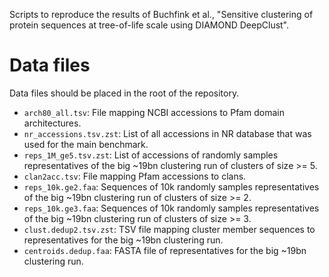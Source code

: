 Scripts to reproduce the results of Buchfink et al., "Sensitive clustering of protein sequences at tree-of-life scale using DIAMOND DeepClust".

# Data files

Data files should be placed in the root of the repository.

- `arch80_all.tsv`: File mapping NCBI accessions to Pfam domain architectures.
- `nr_accessions.tsv.zst`: List of all accessions in NR database that was used for the main benchmark.
- `reps_1M_ge5.tsv.zst`: List of accessions of randomly samples representatives of the big ~19bn clustering run of clusters of size >= 5.
- `clan2acc.tsv`: File mapping Pfam accessions to clans.
- `reps_10k.ge2.faa`: Sequences of 10k randomly samples representatives of the big ~19bn clustering run of clusters of size >= 2.
- `reps_10k.ge3.faa`: Sequences of 10k randomly samples representatives of the big ~19bn clustering run of clusters of size >= 3.
- `clust.dedup2.tsv.zst`: TSV file mapping cluster member sequences to representatives for the big ~19bn clustering run.
- `centroids.dedup.faa`: FASTA file of representatives for the big ~19bn clustering run.